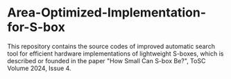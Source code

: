 # Area-Optimized-Implementation-for-S-box
This repository contains the source codes of improved automatic search tool for efficient hardware implementations of lightweight S-boxes, which is described or founded in the paper "How Small Can S-box Be?", ToSC Volume 2024, Issue 4.
